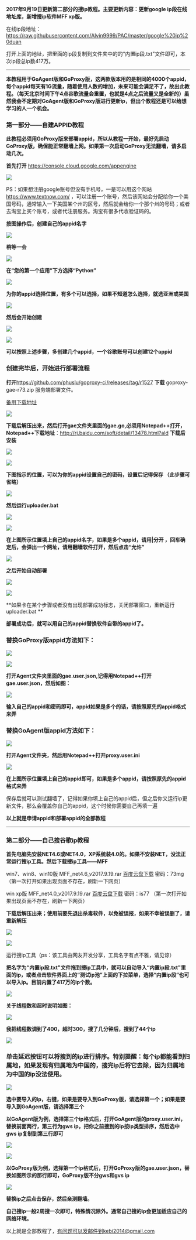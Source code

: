 **2017年9月19日更新第二部分的搜ip教程。主要更新内容：更新google ip段在线地址库，新增搜ip软件MFF xp版。**

在线ip段地址：https://raw.githubusercontent.com/Alvin9999/PAC/master/google%20ip%20duan

打开上面的地址，把里面的ip段复制到文件夹中的的“内置ip段.txt"文件即可，本次ip段总ip数417万。

***

**本教程用于GoAgent版和GoProxy版，这两款版本用的是相同的4000个appid，每个appid每天有1G流量，随着使用人数的增加，未来可能会满足不了，故出此教程。（每天北京时间下午4点谷歌流量会重置，也就是4点之后流量又是全新的）虽然我会不定期对GoAgent版和GoProxy版进行更新ip，但出个教程还是可以给想学习的人一个机会。**

### 第一部分——自建APPID教程

**此教程必须用GoProxy版来部署appid，所以从教程一开始，最好先启动GoProxy版，确保能正常翻墙上网。如果第一次启动GoProxy无法翻墙，请多启动几次。**

**首先打开** https://console.cloud.google.com/appengine 

![](https://raw.githubusercontent.com/Alvin9999/PAC/master/appid1.png)

PS：如果想注册google账号但没有手机号，一是可以用这个网站 https://www.textnow.com/ ，可以注册一个账号，然后该网站会分配给你一个美国号码，通常输入一下美国某个州的区号，然后就会给你一个那个州的号码；或者去淘宝上买个账号，或者代注册服务。淘宝有很多代收验证码的。

**按图操作后，创建自己的appid名字**

![](https://raw.githubusercontent.com/Alvin9999/PAC/master/appid2.png)

**稍等一会**

![](https://raw.githubusercontent.com/Alvin9999/PAC/master/appid3.png)

**在“您的第一个应用”下方选择“Python”**

![](https://raw.githubusercontent.com/Alvin9999/PAC/master/appid.png)

**为你的appid选择位置，有多个可以选择，如果不知道怎么选择，就选亚洲或美国**

![](https://raw.githubusercontent.com/Alvin9999/PAC/master/appid4.png)

**然后会开始创建**

![](https://raw.githubusercontent.com/Alvin9999/PAC/master/appid5.png)

![](https://raw.githubusercontent.com/Alvin9999/PAC/master/appid6.png)

**可以按照上述步骤，多创建几个appid，一个谷歌账号可以创建12个appid**

### 创建完毕后，开始进行部署流程

**打开**https://github.com/phuslu/goproxy-ci/releases/tag/r1527 **下载** goproxy-gae-r73.zip 服务端部署文件。

[备用下载地址](https://www.babel.cc/share.do?s=5628706171695177)

![](https://raw.githubusercontent.com/Alvin9999/pac2/master/r73.PNG)

**下载后解压出来，然后打开gae文件夹里面的gae.go,必须用Notepad++打开，Notepad++下载地址**：http://rj.baidu.com/soft/detail/13478.html?ald  **下载后安装**

![](https://raw.githubusercontent.com/Alvin9999/PAC/master/appid8.png)

![](https://raw.githubusercontent.com/Alvin9999/PAC/master/appid9.png)

**下图指示的位置，可以为你的appid设置自己的密码，设置后记得保存 （此步骤可省略）**

![](https://raw.githubusercontent.com/Alvin9999/PAC/master/appid10.png)

**然后运行uploader.bat**

![](https://raw.githubusercontent.com/Alvin9999/PAC/master/appid11.png)

![](https://raw.githubusercontent.com/Alvin9999/PAC/master/appid12.png)

**在上图所示位置填上自己的appid名字，如果是多个appid，请用|分开 ，回车确定后，会弹出一个网址，请用翻墙软件打开，然后点击“允许”**

![](https://raw.githubusercontent.com/Alvin9999/PAC/master/appid13.png)

**之后开始自动部署**

![](https://raw.githubusercontent.com/Alvin9999/PAC/master/appid14.png)

![](https://raw.githubusercontent.com/Alvin9999/PAC/master/appid15.png)

**如果卡在某个步骤或者没有出现部署成功标志，关闭部署窗口，重新运行uploader.bat  **

**部署成功后，就可以用自己的appid替换软件自带的appid了。**

### 替换GoProxy版appid方法如下：

![](https://raw.githubusercontent.com/Alvin9999/PAC/master/appid16.png)

![](https://raw.githubusercontent.com/Alvin9999/PAC/master/appid17.png)

**打开Agent文件夹里面的gae.user.json,记得用Notepad++打开gae.user.json，然后如图：**

![](https://raw.githubusercontent.com/Alvin9999/PAC/master/appid18.png)

**输入自己的appid和密码即可，appid如果是多个的话，请按照原先的appid格式来弄**

### 替换GoAgent版appid方法如下：

![](https://raw.githubusercontent.com/Alvin9999/PAC/master/appid19.png)

**打开Agent文件夹，然后用Notepad++打开proxy.user.ini**

![](https://raw.githubusercontent.com/Alvin9999/PAC/master/appid20.png)

**在上图所示位置填上自己的appid即可，如果是多个appid，请按照原先的appid格式来弄**

保存后就可以测试翻墙了，记得如果你填上自己的appid后，但之后你又运行ip更新文件，那么会覆盖你自己的appid，这个时候你需要自己再填一遍

**以上就是申请appid和部署appid的全部教程**


***

### 第二部分——自己搜谷歌ip教程

**首先电脑先安装NET4.6或NET4.0，XP系统装4.0的。如果不安装NET，没法正常运行搜ip工具。然后下载搜ip工具——MFF**

win7、win8、win10版 MFF_net4.6_v2017.9.19.rar [百度云盘下载](https://pan.baidu.com/s/1mi3Ml4W) 密码：73mg  （第一次打开如果出现页面不存在，刷新一下网页）

win xp版 MFF_net4.0_v2017.9.19.rar [百度云盘下载](https://pan.baidu.com/s/1gfIj8jT) 密码：is77 （第一次打开如果出现页面不存在，刷新一下网页）

**下载后解压出来；使用前要先退出杀毒软件，以免被误报，如果不幸被误删了，请重新解压**

![](https://raw.githubusercontent.com/Alvin9999/PAC/master/搜ip1.png)

![](https://raw.githubusercontent.com/Alvin9999/PAC/master/搜ip2.png)

运行搜ip工具（ps：该工具由网友开发分享，工具名字有点不雅，请见谅）

**把名字为“内置ip段.txt"文件拖到搜ip工具中，就可以自动导入“内置ip段.txt"里面的ip，或者点击软件界面上的“测试ip池”上面的下拉菜单，选择“内置ip段”也可以导入ip。目前内置了417万的ip个数。**

![](https://raw.githubusercontent.com/Alvin9999/PAC/master/搜ip3.png)

**关于线程数和超时说明如图：**

![](https://raw.githubusercontent.com/Alvin9999/PAC/master/搜ip4.png)

**我把线程数调到了400，超时300，搜了几分钟后，搜到了44个ip**

![](https://raw.githubusercontent.com/Alvin9999/PAC/master/搜ip5.png)

### 单击延迟按钮可以将搜到的ip进行排序。特别提醒：每个ip都能看到归属地，如果发现有归属地为中国的，搜完ip后将它去除，因为归属地为中国的ip没法使用。

![](https://raw.githubusercontent.com/Alvin9999/PAC/master/搜ip6.png)

**选中要导入的ip，右键，如果是要导入到GoProxy版，请选择第一个；如果是要导入到GoAgent版，请选择第三个**

**以GoAgent版为例，选择第三个ip格式后，打开GoAgent版的proxy.user.ini，替换前面两行，第三行为gws ip，把你之前搜到的ip按ip类型排序，然后选中gws ip复制到第三行即可**

![](https://raw.githubusercontent.com/Alvin9999/PAC/master/搜ip7.png)

![](https://raw.githubusercontent.com/Alvin9999/PAC/master/搜ip8.png)

**以GoProxy版为例，选择第一个ip格式后，打开GoProxy版的gae.user.json，替换如图所示的那行即可，GoProxy版不分gws和gvs ip**

![](https://raw.githubusercontent.com/Alvin9999/PAC/master/搜ip9.png)

**替换ip之后点击保存，然后亲测翻墙。**

**自己搜ip一般2周搜一次即可，特殊情况除外。通常自己搜的ip会更加适应自己的网络环境。**

以上就是全部教程了，有问题可以发邮件到kebi2014@gmail.com